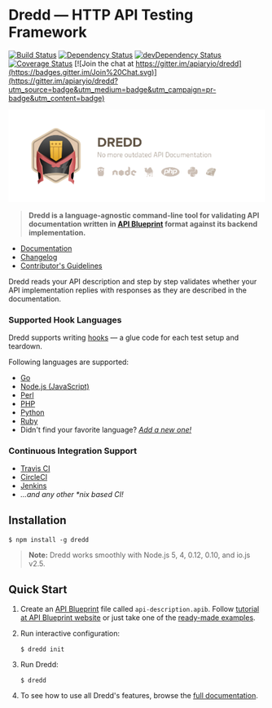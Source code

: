 # Dredd — HTTP API Testing Framework

[![Build Status](https://travis-ci.org/apiaryio/dredd.svg?branch=master)](https://travis-ci.org/apiaryio/dredd)
[![Dependency Status](https://david-dm.org/apiaryio/dredd.svg)](https://david-dm.org/apiaryio/dredd)
[![devDependency Status](https://david-dm.org/apiaryio/dredd/dev-status.svg)](https://david-dm.org/apiaryio/dredd#info=devDependencies)
[![Coverage Status](https://coveralls.io/repos/apiaryio/dredd/badge.svg?branch=master)](https://coveralls.io/r/apiaryio/dredd?branch=master)
[![Join the chat at https://gitter.im/apiaryio/dredd](https://badges.gitter.im/Join%20Chat.svg)](https://gitter.im/apiaryio/dredd?utm_source=badge&utm_medium=badge&utm_campaign=pr-badge&utm_content=badge)

![Dredd - HTTP API Testing Framework](img/dredd.png?v=3&raw=true)

> **Dredd is a language-agnostic command-line tool for validating
API documentation written in [API Blueprint][] format against its backend
implementation.**

- [Documentation][]
- [Changelog][]
- [Contributor's Guidelines][]

Dredd reads your API description and step by step validates whether your API
implementation replies with responses as they are described in the
documentation.

### Supported Hook Languages

Dredd supports writing [hooks](http://dredd.readthedocs.org/en/latest/hooks/)
— a glue code for each test setup and teardown.

Following languages are supported:

- [Go](http://dredd.readthedocs.org/en/latest/hooks-go/)
- [Node.js (JavaScript)](http://dredd.readthedocs.org/en/latest/hooks-nodejs/)
- [Perl](http://dredd.readthedocs.org/en/latest/hooks-perl/)
- [PHP](http://dredd.readthedocs.org/en/latest/hooks-php/)
- [Python](http://dredd.readthedocs.org/en/latest/hooks-python/)
- [Ruby](http://dredd.readthedocs.org/en/latest/hooks-ruby/)
- Didn't find your favorite language? _[Add a new one!](https://dredd.readthedocs.org/en/latest/hooks-new-language/)_

### Continuous Integration Support

- [Travis CI][]
- [CircleCI][]
- [Jenkins][]
- _...and any other *nix based CI!_

## Installation

```
$ npm install -g dredd
```

> **Note:** Dredd works smoothly with Node.js 5, 4, 0.12, 0.10, and io.js v2.5.

## Quick Start

1.  Create an [API Blueprint][] file called `api-description.apib`.
    Follow [tutorial at API Blueprint website][API Blueprint tutorial]
    or just take one of the [ready-made examples][API Blueprint examples].
2.  Run interactive configuration:

    ```shell
    $ dredd init
    ```
3.  Run Dredd:

    ```shell
    $ dredd
    ```
4.  To see how to use all Dredd's features, browse the
    [full documentation][Documentation].


[API Blueprint]: http://apiblueprint.org/
[API Blueprint tutorial]: https://apiblueprint.org/documentation/tutorial.html
[API Blueprint examples]: https://github.com/apiaryio/api-blueprint/tree/master/examples

[Gavel]: https://github.com/apiaryio/gavel.js
[behavior specification]: https://www.relishapp.com/apiary/gavel/docs

[Documentation]: http://dredd.readthedocs.org/en/latest/
[Changelog]: CHANGELOG.md
[Contributor's Guidelines]: CONTRIBUTING.md

[Travis CI]: https://travis-ci.org/
[CircleCI]: https://circleci.com/
[Jenkins]: http://jenkins-ci.org/
